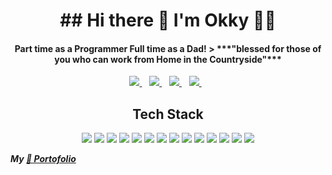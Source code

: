 <h1 align='center'>
  ## Hi there 👋 I'm Okky 👨‍🔬
</h1>

<h4 align='center'>
  Part time as a Programmer
  Full time as a Dad!
  > ***"blessed for those of you who can work from Home in the Countryside"***
</h4>
<p align='center'>
  <a href="https://www.linkedin.com/in/okky-muhamad-budiman-9b25b8b0/">
    <img src="https://img.shields.io/badge/linkedin-%230077B5.svg?&style=for-the-badge&logo=linkedin&logoColor=white" />
  </a>&nbsp;&nbsp;
  <a href="https://www.instagram.com/okkiw/">
    <img src="https://img.shields.io/badge/instagram-%23E4405F.svg?&style=for-the-badge&logo=instagram&logoColor=white" />        
  </a>&nbsp;&nbsp;
  <a href="https://medium.com/@budimanokky93">
    <img src="https://img.shields.io/badge/medium-%2312100E.svg?&style=for-the-badge&logo=medium&logoColor=white" />        
  </a>&nbsp;&nbsp;
  <a href="https://twitter.com/okiww">
    <img src="https://img.shields.io/badge/twitter-%231DA1F2.svg?&style=for-the-badge&logo=twitter&logoColor=white" />
  </a>&nbsp;&nbsp;
</p>
<h2 align='center'>Tech Stack</h2>
<p align='center'>
  <img src ="https://img.shields.io/badge/html-%23239120.svg?&style=flat-square&logo=html5&logoColor=white" />
  <img src ="https://img.shields.io/badge/css-%23239120.svg?&style=flat-square&logo=css3&logoColor=white" />
  <img src ="https://img.shields.io/badge/javascript-%23F7DF1E.svg?&style=flat-square&logo=javascript&logoColor=black&labelColor=black" />
  <img src ="https://img.shields.io/badge/node.js%20-%2343853D.svg?&style=for-the-badge&logo=node.js&logoColor=white" />
  <img src ="https://img.shields.io/badge/typescript%20-%23007ACC.svg?&style=for-the-badge&logo=typescript&logoColor=white" />
  <img src ="https://img.shields.io/badge/python%20-%2314354C.svg?&style=for-the-badge&logo=python&logoColor=white" />
  <img src ="https://img.shields.io/badge/php-%23777BB4.svg?&style=for-the-badge&logo=php&logoColor=white" />
  <img src ="https://img.shields.io/badge/java-%23ED8B00.svg?&style=for-the-badge&logo=java&logoColor=white" />
  <img src ="https://img.shields.io/badge/go-%2300ADD8.svg?&style=for-the-badge&logo=go&logoColor=white" />
  <img src ="https://img.shields.io/badge/mysql-%2300f.svg?&style=for-the-badge&logo=mysql&logoColor=white" />
  <img src ="https://img.shields.io/badge/postgres-%23316192.svg?&style=for-the-badge&logo=postgresql&logoColor=white" />
  <img src ="https://img.shields.io/badge/MongoDB-%234ea94b.svg?&style=for-the-badge&logo=mongodb&logoColor=white" />
  <img src ="https://img.shields.io/badge/Amazon%20AWS-%23232F3E?logo=amazon-aws&logoColor=white&style=for-the-badge" />
  <img src ="https://img.shields.io/badge/Google%20Cloud-%234285F4?logo=google-cloud&logoColor=white&style=for-the-badge" />
</p>


***My <a href="https://okiww.github.io/">📝 Portofolio</a>***
